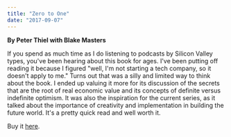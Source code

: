 ```yaml
---
title: "Zero to One"
date: "2017-09-07"
---
```


**By Peter Thiel with Blake Masters**

If you spend as much time as I do listening to podcasts by Silicon Valley types, you've been hearing about this book for ages. I've been putting off reading it because I figured "well, I'm not starting a tech company, so it doesn't apply to me." Turns out that was a silly and limited way to think about the book. I ended up valuing it more for its discussion of the secrets that are the root of real economic value and its concepts of definite versus indefinite optimism. It was also the inspiration for the current series, as it talked about the importance of creativity and implementation in building the future world. It's a pretty quick read and well worth it.

Buy it [here](https://smile.amazon.com/Zero-One-Notes-Startups-Future-ebook/dp/B00J6YBOFQ/ref=sr_1_1?s=digital-text&ie=UTF8&qid=1507241295&sr=1-1&keywords=zero+to+one).
